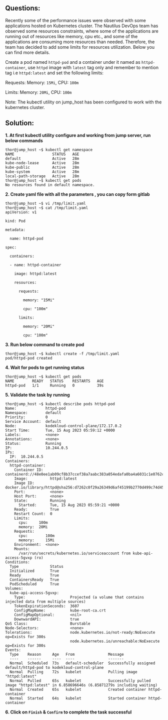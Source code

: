 

## Questions:
Recently some of the performance issues were observed with some applications hosted on Kubernetes cluster. The Nautilus DevOps team has observed some resources constraints, where some of the applications are running out of resources like memory, cpu etc., and some of the applications are consuming more resources than needed. Therefore, the team has decided to add some limits for resources utilization. Below you can find more details.


Create a pod named `httpd-pod` and a container under it named as `httpd-container`, use `httpd` image with `latest` tag only and remember to mention tag i.e `httpd:latest` and set the following limits:

Requests: Memory: `15Mi`, CPU: `100m`

Limits: Memory: `20Mi`, CPU: `100m`

Note: The kubectl utility on jump_host has been configured to work with the kubernetes cluster.


## Solution:  

**1. At first  kubectl  utility configure and working from jump server, run below commands**

```
thor@jump_host ~$ kubectl get namespace
NAME                 STATUS   AGE
default              Active   28m
kube-node-lease      Active   28m
kube-public          Active   28m
kube-system          Active   28m
local-path-storage   Active   28m
thor@jump_host ~$ kubectl get pods
No resources found in default namespace.
```

**2.  Create yaml  file with all the parameters , you can copy form gitlab**
    
```
thor@jump_host ~$ vi /tmp/limit.yaml
thor@jump_host ~$ cat /tmp/limit.yaml
apiVersion: v1

kind: Pod

metadata:

  name: httpd-pod

spec:

  containers:

  - name: httpd-container

    image: httpd:latest

    resources:

      requests:

        memory: "15Mi"

        cpu: "100m"

      limits:

        memory: "20Mi"

        cpu: "100m"
```

**3.  Run below command to create pod**

```
thor@jump_host ~$ kubectl create -f /tmp/limit.yaml
pod/httpd-pod created
```

**4.  Wait for  pods to get running status**  

```
thor@jump_host ~$ kubectl get pods
NAME        READY   STATUS    RESTARTS   AGE
httpd-pod   1/1     Running   0          39s
```

**5.  Validate the task by running**

```
thor@jump_host ~$ kubectl describe pods httpd-pod
Name:             httpd-pod
Namespace:        default
Priority:         0
Service Account:  default
Node:             kodekloud-control-plane/172.17.0.2
Start Time:       Tue, 15 Aug 2023 05:59:12 +0000
Labels:           <none>
Annotations:      <none>
Status:           Running
IP:               10.244.0.5
IPs:
  IP:  10.244.0.5
Containers:
  httpd-container:
    Container ID:   containerd://48e0ee1ab09cf8b37ccef38a7aabc383a054edafa0ba4a6031c1e0762cb36f8b
    Image:          httpd:latest
    Image ID:       docker.io/library/httpd@sha256:d7262c0f29a26349d6af45199b2770d499c74d45cee5c47995a1ebb336093088
    Port:           <none>
    Host Port:      <none>
    State:          Running
      Started:      Tue, 15 Aug 2023 05:59:21 +0000
    Ready:          True
    Restart Count:  0
    Limits:
      cpu:     100m
      memory:  20Mi
    Requests:
      cpu:        100m
      memory:     15Mi
    Environment:  <none>
    Mounts:
      /var/run/secrets/kubernetes.io/serviceaccount from kube-api-access-5gvxp (ro)
Conditions:
  Type              Status
  Initialized       True 
  Ready             True 
  ContainersReady   True 
  PodScheduled      True 
Volumes:
  kube-api-access-5gvxp:
    Type:                    Projected (a volume that contains injected data from multiple sources)
    TokenExpirationSeconds:  3607
    ConfigMapName:           kube-root-ca.crt
    ConfigMapOptional:       <nil>
    DownwardAPI:             true
QoS Class:                   Burstable
Node-Selectors:              <none>
Tolerations:                 node.kubernetes.io/not-ready:NoExecute op=Exists for 300s
                             node.kubernetes.io/unreachable:NoExecute op=Exists for 300s
Events:
  Type    Reason     Age   From               Message
  ----    ------     ----  ----               -------
  Normal  Scheduled  73s   default-scheduler  Successfully assigned default/httpd-pod to kodekloud-control-plane
  Normal  Pulling    72s   kubelet            Pulling image "httpd:latest"
  Normal  Pulled     65s   kubelet            Successfully pulled image "httpd:latest" in 6.858696646s (6.85871279s including waiting)
  Normal  Created    65s   kubelet            Created container httpd-container
  Normal  Started    64s   kubelet            Started container httpd-container
```

**6.  Click on `Finish` & `Confirm` to complete the task successful**

